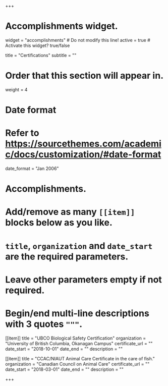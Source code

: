 +++
# Accomplishments widget.
widget = "accomplishments"  # Do not modify this line!
active = true  # Activate this widget? true/false

title = "Certifications"
subtitle = ""

# Order that this section will appear in.
weight = 4

# Date format
#   Refer to https://sourcethemes.com/academic/docs/customization/#date-format
date_format = "Jan 2006"

# Accomplishments.
#   Add/remove as many `[[item]]` blocks below as you like.
#   `title`, `organization` and `date_start` are the required parameters.
#   Leave other parameters empty if not required.
#   Begin/end multi-line descriptions with 3 quotes `"""`.

[[item]]
  title = "UBCO Biological Safety Certification"
  organization = "University of British Columbia, Okanagan Campus"
  certificate_url = ""
  date_start = "2018-10-01"
  date_end = ""
  description = ""

[[item]]
  title = "CCAC/NIAUT Animal Care Certificate in the care of fish."
  organization = "Canadian Council on Animal Care"
  certificate_url = ""
  date_start = "2018-03-01"
  date_end = ""
  description = ""

+++
